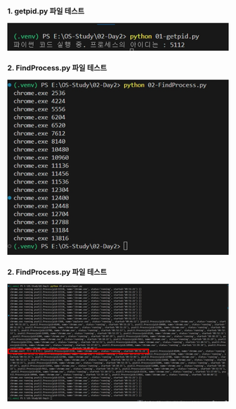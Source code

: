 ### 1. getpid.py 파일 테스트
![](screenshot/01.jpg)

### 2. FindProcess.py 파일 테스트
![](screenshot/02.jpg)

### 2. FindProcess.py 파일 테스트
![](screenshot/03.jpg)